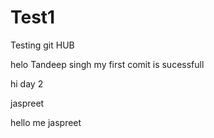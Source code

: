 # Test1
Testing git HUB

helo Tandeep singh
my first comit is sucessfull

hi day 2


jaspreet
 
hello me jaspreet